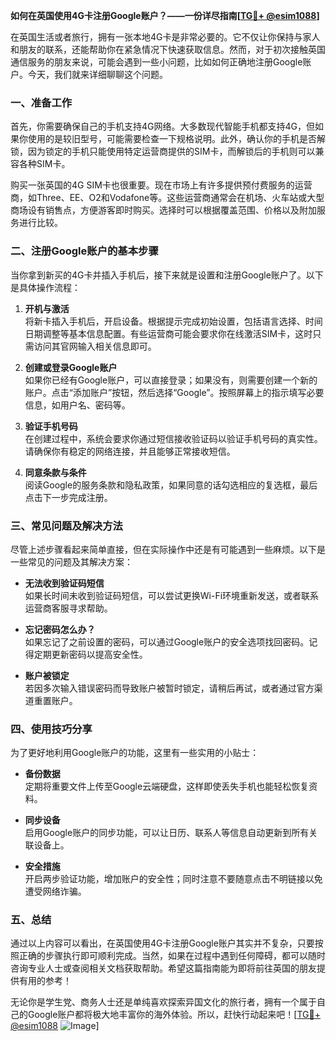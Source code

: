 **如何在英国使用4G卡注册Google账户？——一份详尽指南[[TG💪+ @esim1088](https://t.me/s/esim1088)]**

在英国生活或者旅行，拥有一张本地4G卡是非常必要的。它不仅让你保持与家人和朋友的联系，还能帮助你在紧急情况下快速获取信息。然而，对于初次接触英国通信服务的朋友来说，可能会遇到一些小问题，比如如何正确地注册Google账户。今天，我们就来详细聊聊这个问题。

### 一、准备工作

首先，你需要确保自己的手机支持4G网络。大多数现代智能手机都支持4G，但如果你使用的是较旧型号，可能需要检查一下规格说明。此外，确认你的手机是否解锁，因为锁定的手机只能使用特定运营商提供的SIM卡，而解锁后的手机则可以兼容各种SIM卡。

购买一张英国的4G SIM卡也很重要。现在市场上有许多提供预付费服务的运营商，如Three、EE、O2和Vodafone等。这些运营商通常会在机场、火车站或大型商场设有销售点，方便游客即时购买。选择时可以根据覆盖范围、价格以及附加服务进行比较。

### 二、注册Google账户的基本步骤

当你拿到新买的4G卡并插入手机后，接下来就是设置和注册Google账户了。以下是具体操作流程：

1. **开机与激活**  
   将新卡插入手机后，开启设备。根据提示完成初始设置，包括语言选择、时间日期调整等基本信息配置。有些运营商可能会要求你在线激活SIM卡，这时只需访问其官网输入相关信息即可。

2. **创建或登录Google账户**  
   如果你已经有Google账户，可以直接登录；如果没有，则需要创建一个新的账户。点击“添加账户”按钮，然后选择“Google”。按照屏幕上的指示填写必要信息，如用户名、密码等。

3. **验证手机号码**  
   在创建过程中，系统会要求你通过短信接收验证码以验证手机号码的真实性。请确保你有稳定的网络连接，并且能够正常接收短信。

4. **同意条款与条件**  
   阅读Google的服务条款和隐私政策，如果同意的话勾选相应的复选框，最后点击下一步完成注册。

### 三、常见问题及解决方法

尽管上述步骤看起来简单直接，但在实际操作中还是有可能遇到一些麻烦。以下是一些常见的问题及其解决方案：

- **无法收到验证码短信**  
  如果长时间未收到验证码短信，可以尝试更换Wi-Fi环境重新发送，或者联系运营商客服寻求帮助。

- **忘记密码怎么办？**  
  如果忘记了之前设置的密码，可以通过Google账户的安全选项找回密码。记得定期更新密码以提高安全性。

- **账户被锁定**  
  若因多次输入错误密码而导致账户被暂时锁定，请稍后再试，或者通过官方渠道重置账户。

### 四、使用技巧分享

为了更好地利用Google账户的功能，这里有一些实用的小贴士：

- **备份数据**  
  定期将重要文件上传至Google云端硬盘，这样即使丢失手机也能轻松恢复资料。

- **同步设备**  
  启用Google账户的同步功能，可以让日历、联系人等信息自动更新到所有关联设备上。

- **安全措施**  
  开启两步验证功能，增加账户的安全性；同时注意不要随意点击不明链接以免遭受网络诈骗。

### 五、总结

通过以上内容可以看出，在英国使用4G卡注册Google账户其实并不复杂，只要按照正确的步骤执行即可顺利完成。当然，如果在过程中遇到任何障碍，都可以随时咨询专业人士或查阅相关文档获取帮助。希望这篇指南能为即将前往英国的朋友提供有用的参考！

无论你是学生党、商务人士还是单纯喜欢探索异国文化的旅行者，拥有一个属于自己的Google账户都将极大地丰富你的海外体验。所以，赶快行动起来吧！[[TG💪+ @esim1088](https://t.me/s/esim1088) ![Image](https://i.postimg.cc/4NQfJmqS/Snipaste-2025-05-13-00-14-12.png)]